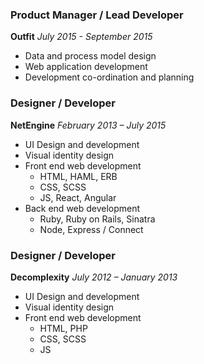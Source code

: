 ### Product Manager / Lead Developer

**Outfit**
_July 2015 - September 2015_

* Data and process model design
* Web application development
* Development co-ordination and planning

### Designer / Developer

**NetEngine**
_February 2013 – July 2015_

* UI Design and development
* Visual identity design
* Front end web development
  * HTML, HAML, ERB
  * CSS, SCSS
  * JS, React, Angular
* Back end web development
  * Ruby, Ruby on Rails, Sinatra
  * Node, Express / Connect

### Designer / Developer

**Decomplexity**
_July 2012 – January 2013_

* UI Design and development
* Visual identity design
* Front end web development
  * HTML, PHP
  * CSS, SCSS
  * JS

